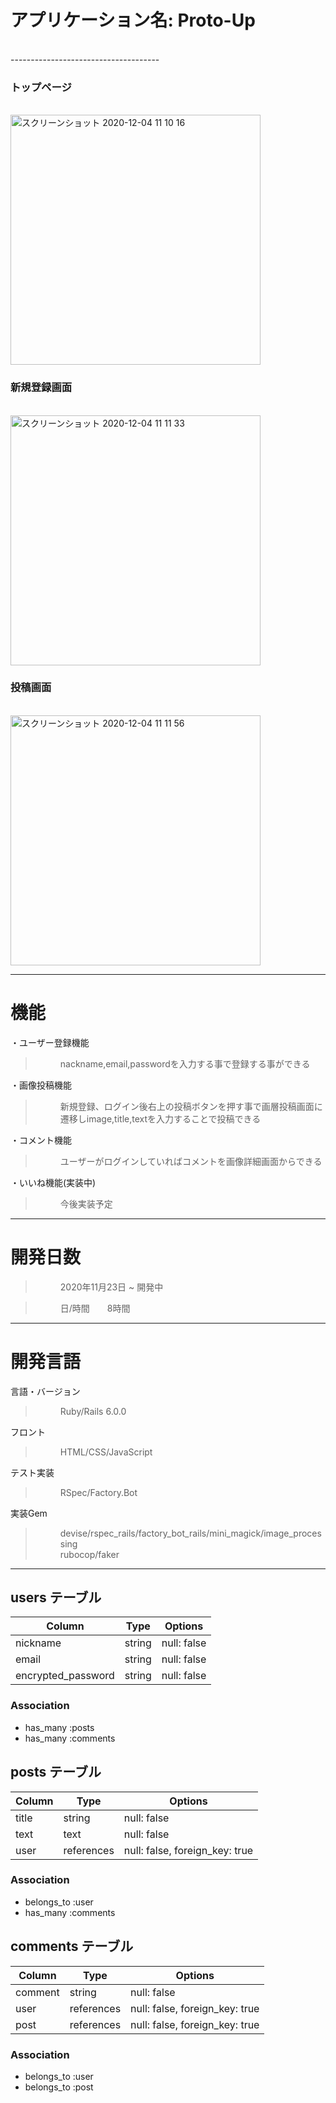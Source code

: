 <h1>アプリケーション名:   Proto-Up</h1><br>
 -------------------------------------

<h3>トップページ</h3><br>
<img width="400" alt="スクリーンショット 2020-12-04 11 10 16" src="https://user-images.githubusercontent.com/72425802/101112996-d2991300-3621-11eb-9660-e91a7a3d4d40.png">
<h3>新規登録画面</h3><br>
<img width="400" alt="スクリーンショット 2020-12-04 11 11 33" src="https://user-images.githubusercontent.com/72425802/101113007-d62c9a00-3621-11eb-807e-9aa4fcd95b15.png">
<h3>投稿画面</h3><br>
<img width="400" alt="スクリーンショット 2020-12-04 11 11 56" src="https://user-images.githubusercontent.com/72425802/101113010-d75dc700-3621-11eb-9114-7ca7666590af.png">

 -------------------------------------
<h1>機能</h1>
<dl>
 <dt>・ユーザー登録機能</dt>
 
 ><dd>nackname,email,passwordを入力する事で登録する事ができる</dd>
 
 <dt>・画像投稿機能</dt>
 
 ><dd>新規登録、ログイン後右上の投稿ボタンを押す事で画層投稿画面に遷移しimage,title,textを入力することで投稿できる</dd>
 
 <dt>・コメント機能</dt>
 
 ><dd>ユーザーがログインしていればコメントを画像詳細画面からできる</dd>
 
 <dt>・いいね機能(実装中)</dt>
 
 ><dd>今後実装予定</dd>
 
</dl>

 -------------------------------------
<h1>開発日数</h1>
<dl>
 
 ><dd>2020年11月23日 ~ 開発中</dd>
 
 ><dd>日/時間　　8時間</dd>
 
</dl>
 
 -------------------------------------
<h1>開発言語</h1>
<dl>
  <dt>言語・バージョン</dt>
 
  ><dd>Ruby/Rails 6.0.0</dd>
  
  <dt>フロント</dt>
  
  ><dd>HTML/CSS/JavaScript</dd>
  
  <dt>テスト実装</dt>
  
  ><dd>RSpec/Factory.Bot</dd>
  
  <dt>実装Gem</dt>
  
  
  ><dd>devise/rspec_rails/factory_bot_rails/mini_magick/image_processing</dd>
  ><dd>rubocop/faker</dd>
  
</dl>

  -------------------------------------
## users テーブル

| Column             | Type       | Options     |
| ----------         | ------     | ----------- |
| nickname           | string     | null: false |
| email              | string     | null: false |
| encrypted_password | string     | null: false |

### Association
- has_many   :posts
- has_many   :comments

## posts テーブル

| Column   | Type       | Options      |
| ---------| --------   | ------------ |
| title    | string     | null: false  |
| text     | text       | null: false  |
| user     | references | null: false, foreign_key: true |

### Association
- belongs_to :user
- has_many   :comments

## comments テーブル

| Column   | Type       | Options      |
| ---------| --------   | ------------ |
| comment  | string     | null: false  |
| user     | references | null: false, foreign_key: true |
| post     | references | null: false, foreign_key: true |

### Association
- belongs_to :user
- belongs_to :post
